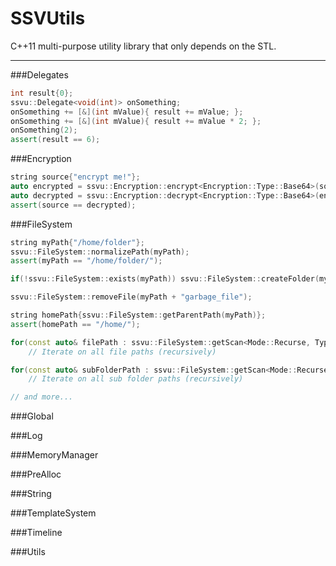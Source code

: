 # SSVUtils

C++11 multi-purpose utility library that only depends on the STL.

---

###Delegates

```cpp
int result{0};
ssvu::Delegate<void(int)> onSomething;
onSomething += [&](int mValue){ result += mValue; };
onSomething += [&](int mValue){ result += mValue * 2; };
onSomething(2);
assert(result == 6);
```

###Encryption
```cpp
string source{"encrypt me!"};
auto encrypted = ssvu::Encryption::encrypt<Encryption::Type::Base64>(source);
auto decrypted = ssvu::Encryption::decrypt<Encryption::Type::Base64>(encrypted);
assert(source == decrypted);
```

###FileSystem
```cpp
string myPath{"/home/folder"};
ssvu::FileSystem::normalizePath(myPath);
assert(myPath == "/home/folder/");

if(!ssvu::FileSystem::exists(myPath)) ssvu::FileSystem::createFolder(myPath);

ssvu::FileSystem::removeFile(myPath + "garbage_file");

string homePath{ssvu::FileSystem::getParentPath(myPath)};
assert(homePath == "/home/");

for(const auto& filePath : ssvu::FileSystem::getScan<Mode::Recurse, Type::File>(myPath))
	// Iterate on all file paths (recursively)

for(const auto& subFolderPath : ssvu::FileSystem::getScan<Mode::Recurse, Type::Folder>(myPath))
	// Iterate on all sub folder paths (recursively)

// and more...
```

###Global

###Log

###MemoryManager

###PreAlloc

###String

###TemplateSystem

###Timeline

###Utils
